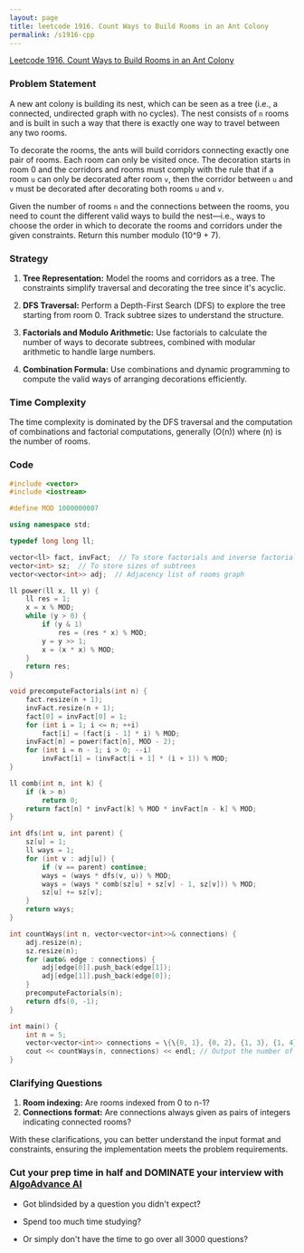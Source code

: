 ```yaml
---
layout: page
title: leetcode 1916. Count Ways to Build Rooms in an Ant Colony
permalink: /s1916-cpp
---
```

[Leetcode 1916. Count Ways to Build Rooms in an Ant Colony](https://algoadvance.github.io/algoadvance/l1916)
### Problem Statement

A new ant colony is building its nest, which can be seen as a tree (i.e., a connected, undirected graph with no cycles). The nest consists of `n` rooms and is built in such a way that there is exactly one way to travel between any two rooms.

To decorate the rooms, the ants will build corridors connecting exactly one pair of rooms. Each room can only be visited once. The decoration starts in room 0 and the corridors and rooms must comply with the rule that if a room `u` can only be decorated after room `v`, then the corridor between `u` and `v` must be decorated after decorating both rooms `u` and `v`.

Given the number of rooms `n` and the connections between the rooms, you need to count the different valid ways to build the nest—i.e., ways to choose the order in which to decorate the rooms and corridors under the given constraints. Return this number modulo \(10^9 + 7\).

### Strategy

1. **Tree Representation:** Model the rooms and corridors as a tree. The constraints simplify traversal and decorating the tree since it's acyclic.
  
2. **DFS Traversal:** Perform a Depth-First Search (DFS) to explore the tree starting from room 0. Track subtree sizes to understand the structure.
  
3. **Factorials and Modulo Arithmetic:** Use factorials to calculate the number of ways to decorate subtrees, combined with modular arithmetic to handle large numbers.

4. **Combination Formula:** Use combinations and dynamic programming to compute the valid ways of arranging decorations efficiently.

### Time Complexity

The time complexity is dominated by the DFS traversal and the computation of combinations and factorial computations, generally \(O(n)\) where \(n\) is the number of rooms.

### Code

```cpp
#include <vector>
#include <iostream>

#define MOD 1000000007

using namespace std;

typedef long long ll;

vector<ll> fact, invFact;  // To store factorials and inverse factorials for combinations
vector<int> sz;  // To store sizes of subtrees
vector<vector<int>> adj;  // Adjacency list of rooms graph

ll power(ll x, ll y) {
    ll res = 1;
    x = x % MOD;
    while (y > 0) {
        if (y & 1)
            res = (res * x) % MOD;
        y = y >> 1;
        x = (x * x) % MOD;
    }
    return res;
}

void precomputeFactorials(int n) {
    fact.resize(n + 1);
    invFact.resize(n + 1);
    fact[0] = invFact[0] = 1;
    for (int i = 1; i <= n; ++i)
        fact[i] = (fact[i - 1] * i) % MOD;
    invFact[n] = power(fact[n], MOD - 2);
    for (int i = n - 1; i > 0; --i)
        invFact[i] = (invFact[i + 1] * (i + 1)) % MOD;
}

ll comb(int n, int k) {
    if (k > n)
        return 0;
    return fact[n] * invFact[k] % MOD * invFact[n - k] % MOD;
}

int dfs(int u, int parent) {
    sz[u] = 1;
    ll ways = 1;
    for (int v : adj[u]) {
        if (v == parent) continue;
        ways = (ways * dfs(v, u)) % MOD;
        ways = (ways * comb(sz[u] + sz[v] - 1, sz[v])) % MOD;
        sz[u] += sz[v];
    }
    return ways;
}

int countWays(int n, vector<vector<int>>& connections) {
    adj.resize(n);
    sz.resize(n);
    for (auto& edge : connections) {
        adj[edge[0]].push_back(edge[1]);
        adj[edge[1]].push_back(edge[0]);
    }
    precomputeFactorials(n);
    return dfs(0, -1);
}

int main() {
    int n = 5;
    vector<vector<int>> connections = \{\{0, 1}, {0, 2}, {1, 3}, {1, 4}};
    cout << countWays(n, connections) << endl; // Output the number of ways
}
```

### Clarifying Questions

1. **Room indexing:** Are rooms indexed from 0 to n-1?
2. **Connections format:** Are connections always given as pairs of integers indicating connected rooms?

With these clarifications, you can better understand the input format and constraints, ensuring the implementation meets the problem requirements.


### Cut your prep time in half and DOMINATE your interview with [AlgoAdvance AI](https://algoAdvance.com)

- Got blindsided by a question you didn't expect?

- Spend too much time studying?

- Or simply don't have the time to go over all 3000 questions?

